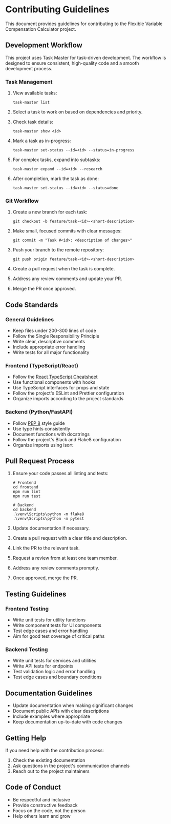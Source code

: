 # Contributing Guidelines

This document provides guidelines for contributing to the Flexible Variable Compensation Calculator project.

## Development Workflow

This project uses Task Master for task-driven development. The workflow is designed to ensure consistent, high-quality code and a smooth development process.

### Task Management

1. View available tasks:
   ```
   task-master list
   ```

2. Select a task to work on based on dependencies and priority.

3. Check task details:
   ```
   task-master show <id>
   ```

4. Mark a task as in-progress:
   ```
   task-master set-status --id=<id> --status=in-progress
   ```

5. For complex tasks, expand into subtasks:
   ```
   task-master expand --id=<id> --research
   ```

6. After completion, mark the task as done:
   ```
   task-master set-status --id=<id> --status=done
   ```

### Git Workflow

1. Create a new branch for each task:
   ```
   git checkout -b feature/task-<id>-<short-description>
   ```

2. Make small, focused commits with clear messages:
   ```
   git commit -m "Task #<id>: <description of changes>"
   ```

3. Push your branch to the remote repository:
   ```
   git push origin feature/task-<id>-<short-description>
   ```

4. Create a pull request when the task is complete.

5. Address any review comments and update your PR.

6. Merge the PR once approved.

## Code Standards

### General Guidelines

- Keep files under 200-300 lines of code
- Follow the Single Responsibility Principle
- Write clear, descriptive comments
- Include appropriate error handling
- Write tests for all major functionality

### Frontend (TypeScript/React)

- Follow the [React TypeScript Cheatsheet](https://react-typescript-cheatsheet.netlify.app/)
- Use functional components with hooks
- Use TypeScript interfaces for props and state
- Follow the project's ESLint and Prettier configuration
- Organize imports according to the project standards

### Backend (Python/FastAPI)

- Follow [PEP 8](https://www.python.org/dev/peps/pep-0008/) style guide
- Use type hints consistently
- Document functions with docstrings
- Follow the project's Black and Flake8 configuration
- Organize imports using isort

## Pull Request Process

1. Ensure your code passes all linting and tests:
   ```
   # Frontend
   cd frontend
   npm run lint
   npm run test
   
   # Backend
   cd backend
   .\venv\Scripts\python -m flake8
   .\venv\Scripts\python -m pytest
   ```

2. Update documentation if necessary.

3. Create a pull request with a clear title and description.

4. Link the PR to the relevant task.

5. Request a review from at least one team member.

6. Address any review comments promptly.

7. Once approved, merge the PR.

## Testing Guidelines

### Frontend Testing

- Write unit tests for utility functions
- Write component tests for UI components
- Test edge cases and error handling
- Aim for good test coverage of critical paths

### Backend Testing

- Write unit tests for services and utilities
- Write API tests for endpoints
- Test validation logic and error handling
- Test edge cases and boundary conditions

## Documentation Guidelines

- Update documentation when making significant changes
- Document public APIs with clear descriptions
- Include examples where appropriate
- Keep documentation up-to-date with code changes

## Getting Help

If you need help with the contribution process:

1. Check the existing documentation
2. Ask questions in the project's communication channels
3. Reach out to the project maintainers

## Code of Conduct

- Be respectful and inclusive
- Provide constructive feedback
- Focus on the code, not the person
- Help others learn and grow
